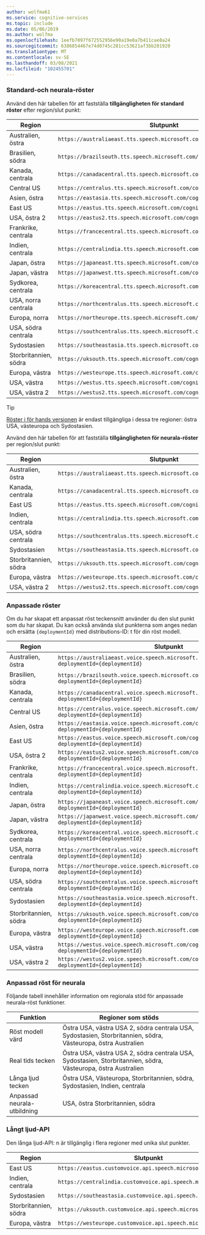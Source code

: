 ```yaml
---
author: wolfma61
ms.service: cognitive-services
ms.topic: include
ms.date: 05/06/2019
ms.author: wolfma
ms.openlocfilehash: 1eefb7097f672552956e90a19e0a7b411cae8a24
ms.sourcegitcommit: 6386854467e74d0745c281cc53621af3bb201920
ms.translationtype: MT
ms.contentlocale: sv-SE
ms.lasthandoff: 03/08/2021
ms.locfileid: "102455701"
---
```

### <a name="standard-and-neural-voices"></a>Standard-och neurala-röster

Använd den här tabellen för att fastställa **tillgängligheten för standard röster** efter region/slut punkt:

| Region | Slutpunkt |
|--------|----------|
| Australien, östra | `https://australiaeast.tts.speech.microsoft.com/cognitiveservices/v1` |
| Brasilien, södra | `https://brazilsouth.tts.speech.microsoft.com/cognitiveservices/v1` |
| Kanada, centrala | `https://canadacentral.tts.speech.microsoft.com/cognitiveservices/v1` |
| Central US | `https://centralus.tts.speech.microsoft.com/cognitiveservices/v1` |
| Asien, östra | `https://eastasia.tts.speech.microsoft.com/cognitiveservices/v1` |
| East US | `https://eastus.tts.speech.microsoft.com/cognitiveservices/v1` |
| USA, östra 2 | `https://eastus2.tts.speech.microsoft.com/cognitiveservices/v1` |
| Frankrike, centrala | `https://francecentral.tts.speech.microsoft.com/cognitiveservices/v1` |
| Indien, centrala | `https://centralindia.tts.speech.microsoft.com/cognitiveservices/v1` |
| Japan, östra | `https://japaneast.tts.speech.microsoft.com/cognitiveservices/v1` |
| Japan, västra | `https://japanwest.tts.speech.microsoft.com/cognitiveservices/v1` |
| Sydkorea, centrala | `https://koreacentral.tts.speech.microsoft.com/cognitiveservices/v1` |
| USA, norra centrala | `https://northcentralus.tts.speech.microsoft.com/cognitiveservices/v1` |
| Europa, norra | `https://northeurope.tts.speech.microsoft.com/cognitiveservices/v1` |
| USA, södra centrala | `https://southcentralus.tts.speech.microsoft.com/cognitiveservices/v1` |
| Sydostasien | `https://southeastasia.tts.speech.microsoft.com/cognitiveservices/v1` |
| Storbritannien, södra | `https://uksouth.tts.speech.microsoft.com/cognitiveservices/v1` |
| Europa, västra | `https://westeurope.tts.speech.microsoft.com/cognitiveservices/v1` |
| USA, västra | `https://westus.tts.speech.microsoft.com/cognitiveservices/v1` |
| USA, västra 2 | `https://westus2.tts.speech.microsoft.com/cognitiveservices/v1` |

> [!TIP]
> [Röster i för hands versionen](../articles/cognitive-services/Speech-Service/language-support.md#neural-voices-in-preview) är endast tillgängliga i dessa tre regioner: östra USA, västeuropa och Sydostasien.

Använd den här tabellen för att fastställa **tillgängligheten för neurala-röster** per region/slut punkt:

| Region | Slutpunkt |
|--------|----------|
| Australien, östra | `https://australiaeast.tts.speech.microsoft.com/cognitiveservices/v1` | 
| Kanada, centrala | `https://canadacentral.tts.speech.microsoft.com/cognitiveservices/v1` |
| East US | `https://eastus.tts.speech.microsoft.com/cognitiveservices/v1` |
| Indien, centrala | `https://centralindia.tts.speech.microsoft.com/cognitiveservices/v1` |
| USA, södra centrala | `https://southcentralus.tts.speech.microsoft.com/cognitiveservices/v1` |
| Sydostasien | `https://southeastasia.tts.speech.microsoft.com/cognitiveservices/v1` |
| Storbritannien, södra | `https://uksouth.tts.speech.microsoft.com/cognitiveservices/v1` |
| Europa, västra | `https://westeurope.tts.speech.microsoft.com/cognitiveservices/v1` |
| USA, västra 2 | `https://westus2.tts.speech.microsoft.com/cognitiveservices/v1` |

### <a name="custom-voices"></a>Anpassade röster

Om du har skapat ett anpassat röst teckensnitt använder du den slut punkt som du har skapat. Du kan också använda slut punkterna som anges nedan och ersätta `{deploymentId}` med distributions-ID: t för din röst modell.

| Region | Slutpunkt |
|--------|----------|
| Australien, östra | `https://australiaeast.voice.speech.microsoft.com/cognitiveservices/v1?deploymentId={deploymentId}` |
| Brasilien, södra | `https://brazilsouth.voice.speech.microsoft.com/cognitiveservices/v1?deploymentId={deploymentId}` |
| Kanada, centrala | `https://canadacentral.voice.speech.microsoft.com/cognitiveservices/v1?deploymentId={deploymentId}` |
| Central US | `https://centralus.voice.speech.microsoft.com/cognitiveservices/v1?deploymentId={deploymentId}` |
| Asien, östra | `https://eastasia.voice.speech.microsoft.com/cognitiveservices/v1?deploymentId={deploymentId}` |
| East US | `https://eastus.voice.speech.microsoft.com/cognitiveservices/v1?deploymentId={deploymentId}` |
| USA, östra 2 | `https://eastus2.voice.speech.microsoft.com/cognitiveservices/v1?deploymentId={deploymentId}` |
| Frankrike, centrala | `https://francecentral.voice.speech.microsoft.com/cognitiveservices/v1?deploymentId={deploymentId}` |
| Indien, centrala | `https://centralindia.voice.speech.microsoft.com/cognitiveservices/v1?deploymentId={deploymentId}` |
| Japan, östra | `https://japaneast.voice.speech.microsoft.com/cognitiveservices/v1?deploymentId={deploymentId}` |
| Japan, västra | `https://japanwest.voice.speech.microsoft.com/cognitiveservices/v1?deploymentId={deploymentId}` |
| Sydkorea, centrala | `https://koreacentral.voice.speech.microsoft.com/cognitiveservices/v1?deploymentId={deploymentId}` |
| USA, norra centrala | `https://northcentralus.voice.speech.microsoft.com/cognitiveservices/v1?deploymentId={deploymentId}` |
| Europa, norra | `https://northeurope.voice.speech.microsoft.com/cognitiveservices/v1?deploymentId={deploymentId}` |
| USA, södra centrala | `https://southcentralus.voice.speech.microsoft.com/cognitiveservices/v1?deploymentId={deploymentId}` |
| Sydostasien | `https://southeastasia.voice.speech.microsoft.com/cognitiveservices/v1?deploymentId={deploymentId}` |
| Storbritannien, södra | `https://uksouth.voice.speech.microsoft.com/cognitiveservices/v1?deploymentId={deploymentId}` |
| Europa, västra | `https://westeurope.voice.speech.microsoft.com/cognitiveservices/v1?deploymentId={deploymentId}` |
| USA, västra | `https://westus.voice.speech.microsoft.com/cognitiveservices/v1?deploymentId={deploymentId}` |
| USA, västra 2 | `https://westus2.voice.speech.microsoft.com/cognitiveservices/v1?deploymentId={deploymentId}` |

### <a name="custom-neural-voice"></a>Anpassad röst för neurala

Följande tabell innehåller information om regionala stöd för anpassade neurala-röst funktioner.

| Funktion | Regioner som stöds |
|---|---|
| Röst modell värd | Östra USA, västra USA 2, södra centrala USA, Sydostasien, Storbritannien, södra, Västeuropa, östra Australien |
| Real tids tecken | Östra USA, västra USA 2, södra centrala USA, Sydostasien, Storbritannien, södra, Västeuropa, östra Australien |
| Långa ljud tecken | Östra USA, Västeuropa, Storbritannien, södra, Sydostasien, Indien, centrala |
| Anpassad neurala-utbildning | USA, östra Storbritannien, södra |

### <a name="long-audio-api"></a>Långt ljud-API

Den långa ljud-API: n är tillgänglig i flera regioner med unika slut punkter.

| Region | Slutpunkt |
|--------|----------|
| East US | `https://eastus.customvoice.api.speech.microsoft.com` |
| Indien, centrala | `https://centralindia.customvoice.api.speech.microsoft.com` |
| Sydostasien | `https://southeastasia.customvoice.api.speech.microsoft.com` |
| Storbritannien, södra | `https://uksouth.customvoice.api.speech.microsoft.com` |
| Europa, västra | `https://westeurope.customvoice.api.speech.microsoft.com` |
